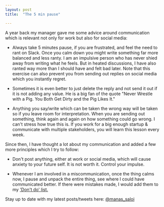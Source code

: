 ```yaml
---
layout: post
title:  "The 5 min pause"

---
```


A year back my manager gave me some advice around communication which is relevant not only for work but also for social media:

- Always take 5 minutes pause, if you are frustrated, and feel the need to rant on Slack. Once you calm down you might write something far more balanced and less ranty. I am an impulsive person who has never shied away from writing what he feels. But in heated discussions, I have also ranted way more than I should have and felt bad later. Note that this exercise can also prevent you from sending out replies on social media which you instantly regret.

- Sometimes it is even better to just delete the reply and not send it out if it is not adding any value. He is a big fan of the quote "Never Wrestle with a Pig. You Both Get Dirty and the Pig Likes It."

- Anything you say/write which can be taken the wrong way will be taken so if you leave room for interpretation. When you are sending out something, think again and again on how something could go wrong. I can't stress how true this is. If you work for a big enough startup & communicate with multiple stakeholders, you will learn this lesson every week.

Since then, I have thought a lot about my communication and added a few more principles which I try to follow:

- Don't post anything, either at work or social media, which will cause anxiety to your future self. It is not worth it. Control your impulse.

- Whenever I am involved in a miscommunication, once the thing calms now, I pause and unpack the entire thing, see where I could have communicated better. If there were mistakes made, I would add them to my ['Don't do' list.](https://manassaloi.com/2019/11/24/build-measure-learn.html)

Stay up to date with my latest posts/tweets here: [@manas_saloi](http://twitter.com/manas_saloi)

